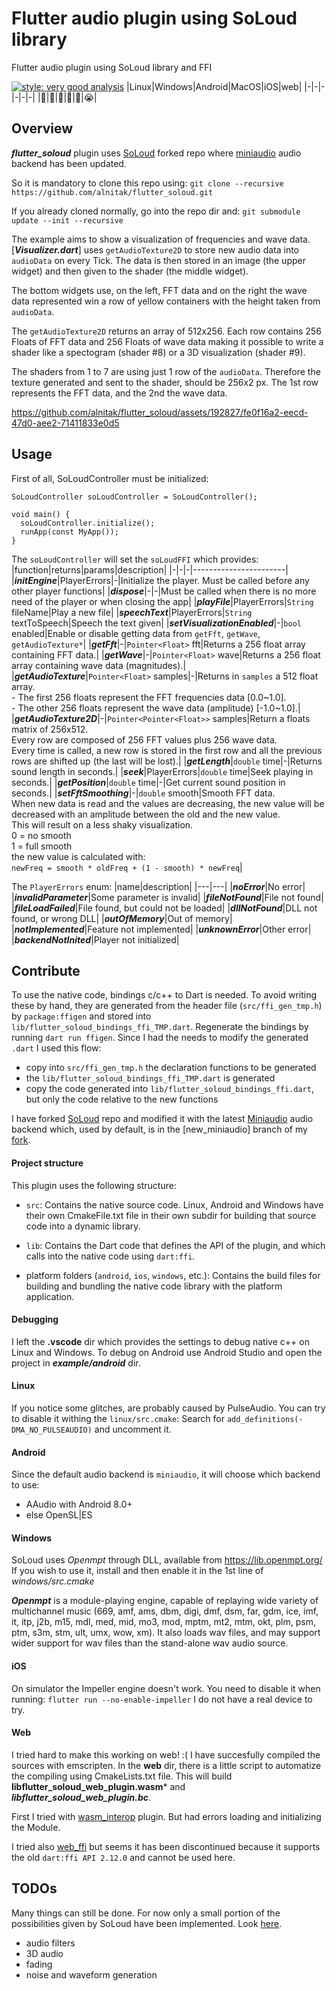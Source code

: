 # Flutter audio plugin using SoLoud library

Flutter audio plugin using SoLoud library and FFI

[![style: very good analysis](https://img.shields.io/badge/style-very_good_analysis-B22C89.svg)](https://pub.dev/packages/very_good_analysis)
|Linux|Windows|Android|MacOS|iOS|web|
|-|-|-|-|-|-|
|💙|💙|💙|💙|💙|😭|

## Overview

***flutter_soloud*** plugin uses [SoLoud](https://github.com/jarikomppa/soloud) forked repo where [miniaudio](https://github.com/mackron/miniaudio) audio backend has been updated.

So it is mandatory to clone this repo using:
```git clone --recursive https://github.com/alnitak/flutter_soloud.git```

If you already cloned normally, go into the repo dir and:
```git submodule update --init --recursive```

The example aims to show a visualization of frequencies and wave data.
[***Visualizer.dart***] uses `getAudioTexture2D` to store new audio data into `audioData` on every Tick.
The data is then stored in an image (the upper widget) and then given to the shader (the middle widget).

The bottom widgets use, on the left, FFT data and on the right the wave data represented win a row of yellow containers with the height taken from `audioData`.

The `getAudioTexture2D` returns an array of 512x256. Each row contains 256 Floats of FFT data and 256 Floats of wave data making it possible to write a shader like a spectogram (shader #8) or a 3D visualization (shader #9).

The shaders from 1 to 7 are using just 1 row of the `audioData`. Therefore the texture generated and sent to the shader, should be 256x2 px. The 1st row represents the FFT data, and the 2nd the wave data.


https://github.com/alnitak/flutter_soloud/assets/192827/fe0f16a2-eecd-47d0-aee2-71411833e0d5


## Usage
First of all, SoLoudController must be initialized:
```
SoLoudController soLoudController = SoLoudController();

void main() {
  soLoudController.initialize();
  runApp(const MyApp());
}
```
The `soLoudController` will set the `soLoudFFI` which provides:
|function|returns|params|description|
|-|-|-|-----------------------|
|***initEngine***|PlayerErrors|-|Initialize the player. Must be called before any other player functions|
|***dispose***|-|-|Must be called when there is no more need of the player or when closing the app|
|***playFile***|PlayerErrors|`String` fileName|Play a new file|
|***speechText***|PlayerErrors|`String` textToSpeech|Speech the text given|
|***setVisualizationEnabled***|-|`bool` enabled|Enable or disable getting data from `getFft`, `getWave`, `getAudioTexture*`|
|***getFft***|-|`Pointer<Float>` fft|Returns a 256 float array containing FFT data.|
|***getWave***|-|`Pointer<Float>` wave|Returns a 256 float array containing wave data (magnitudes).|
|***getAudioTexture***|`Pointer<Float>` samples|-|Returns in `samples` a 512 float array.<br/>- The first 256 floats represent the FFT frequencies data [0.0~1.0].<br/>- The other 256 floats represent the wave data (amplitude) [-1.0~1.0].|
|***getAudioTexture2D***|-|`Pointer<Pointer<Float>>` samples|Return a floats matrix of 256x512.<br/>Every row are composed of 256 FFT values plus 256 wave data.<br/>Every time is called, a new row is stored in the first row and all the previous rows are shifted up (the last will be lost).|
|***getLength***|`double` time|-|Returns sound length in seconds.|
|***seek***|PlayerErrors|`double` time|Seek playing in seconds.|
|***getPosition***|`double` time|-|Get current sound position in seconds.|
|***setFftSmoothing***|-|`double` smooth|Smooth FFT data.<br/>When new data is read and the values are decreasing, the new value will be decreased with an amplitude between the old and the new value.<br/> This will result on a less shaky visualization.<br/>0 = no smooth<br/>1 = full smooth<br/>the new value is calculated with:<br/>`newFreq = smooth * oldFreq + (1 - smooth) * newFreq`|

The `PlayerErrors` enum:
|name|description|
|---|---|
|***noError***|No error|
|***invalidParameter***|Some parameter is invalid|
|***fileNotFound***|File not found|
|***fileLoadFailed***|File found, but could not be loaded|
|***dllNotFound***|DLL not found, or wrong DLL|
|***outOfMemory***|Out of memory|
|***notImplemented***|Feature not implemented|
|***unknownError***|Other error|
|***backendNotInited***|Player not initialized|

## Contribute

To use the native code, bindings c/c++ to Dart is needed.
To avoid writing these by hand, they are generated from the header file (`src/ffi_gen_tmp.h`) by `package:ffigen` and stored into `lib/flutter_soloud_bindings_ffi_TMP.dart`.
Regenerate the bindings by running `dart run ffigen`.
Since I had the needs to modify the generated `.dart` I used this flow:
- copy into `src/ffi_gen_tmp.h` the declaration functions to be generated
- the `lib/flutter_soloud_bindings_ffi_TMP.dart` is generated
- copy the code generated into `lib/flutter_soloud_bindings_ffi.dart`, but only the code relative to the new functions

I have forked [SoLoud](https://github.com/jarikomppa/soloud) repo and modified it with the latest [Miniaudio](https://github.com/mackron/miniaudio) audio backend which, used by default, is in the [new_miniaudio] branch of my [fork](https://github.com/alnitak/soloud).

#### Project structure

This plugin uses the following structure:

* `src`: Contains the native source code. Linux, Android and Windows have their own CmakeFile.txt file in their own subdir for building that source code into a dynamic library.

* `lib`: Contains the Dart code that defines the API of the plugin, and which
  calls into the native code using `dart:ffi`.

* platform folders (`android`, `ios`, `windows`, etc.): Contains the build files for building and bundling the native code library with the platform application.

#### Debugging
I left the **.vscode** dir which provides the settings to debug native c++ on Linux and Windows. To debug on Android use Android Studio and open the project in ***example/android*** dir.

#### Linux
If you notice some glitches, are probably caused by PulseAudio. 
You can try to disable it withing the `linux/src.cmake`:
Search for `add_definitions(-DMA_NO_PULSEAUDIO)` and uncomment it.

#### Android

Since the default audio backend is `miniaudio`, it will choose which backend to use:
- AAudio with Android 8.0+
- else OpenSL|ES

#### Windows

SoLoud uses *Openmpt* through DLL, available from https://lib.openmpt.org/
If you wish to use it, install and then enable it in the 1st line of *windows/src.cmake*

***Openmpt*** is a module-playing engine, capable of replaying wide variety of multichannel music (669, amf, ams, dbm, digi, dmf, dsm, far, gdm, ice, imf, it, itp, j2b, m15, mdl, med, mid, mo3, mod, mptm, mt2, mtm, okt, plm, psm, ptm, s3m, stm, ult, umx, wow, xm). It also loads wav files, and may support wider support for wav files than the stand-alone wav audio source.

#### iOS
On simulator the Impeller engine doesn't work. You need to disable it when running:
`flutter run --no-enable-impeller`
I do not have a real device to try.

#### Web

I tried hard to make this working on web! :(
I have succesfully compiled the sources with emscripten. In the **web** dir,
there is a little script to automatize the compiling using CmakeLists.txt file.
This will build **libflutter_soloud_web_plugin.wasm*** and ***libflutter_soloud_web_plugin.bc***.

First I tried with [wasm_interop](https://pub.dev/packages/wasm_interop) plugin. But had errors loading and initializing the Module.

I tried also [web_ffi](https://pub.dev/packages/web_ffi) but seems it has been discontinued because it supports the old `dart:ffi API 2.12.0` and cannot be used here.

## TODOs

Many things can still be done.
For now only a small portion of the possibilities given by SoLoud have been implemented. Look [here](https://solhsa.com/soloud/index.html).
- audio filters
- 3D audio
- fading
- noise and waveform generation
